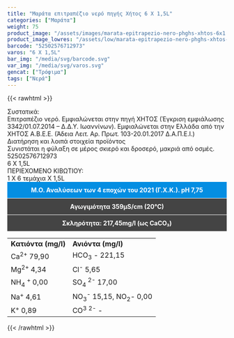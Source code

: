 ```yaml
---
title: "Μαράτα επιτραπέζιο νερό πηγής Χήτος 6 Χ 1,5L"
categories: ["Μαράτα"]
weight: 75
product_image: "/assets/images/marata-epitrapezio-nero-phghs-xhtos-6x1.5l.jpg"
product_image_lowres: "/assets/low/marata-epitrapezio-nero-phghs-xhtos-6x1.5l.jpg"
barcode: "52502576712973"
varos: "6 X 1,5L"
bar_img: "/media/svg/barcode.svg"
var_img: "/media/svg/varos.svg"
gencat: ["Τρόφιμα"]
tags: ["Νερά"]
---
```

{{< rawhtml >}}

<div class="sload257"><div class="product"><div id="sistatika">Συστατικά:</div><div class="alltext">Επιτραπέζιο νερό. Εμφιαλώνεται στην πηγή ΧΗΤΟΣ (Έγκριση εμφιάλωσης 3342/01.07.2014 – Δ.Δ.Υ. Ιωαννίνων). Εμφιαλώνεται στην Ελλάδα από την ΧΗΤΟΣ Α.Β.Ε.Ε. (Άδεια Λειτ. Αρ. Πρωτ. 103-20.01.2017 Δ.Α.Π.Ε.Ι.)</div><div id="loipa">Διατήρηση και λοιπά στοιχεία προϊόντος</div><div class="alltext">Συνιστάται η φύλαξη σε μέρος σκιερό και δροσερό, μακριά από οσμές.</div><div id="barcode"><div id="barimage1"></div><span id="bartext">52502576712973</span></div><div id="varos"><div id="varosimage1"></div><span id="varostext">6 X 1,5L</span></div><div id="kivotio">ΠΕΡΙΕΧΟΜΕΝΟ ΚΙΒΩΤΙΟΥ:<br>1 Χ 6 τεμάχια Χ 1,5L</div>

<div style="background:#048ee2;color:#fff;padding:10px;text-align:center;border-bottom:1px solid #fff"><b>Μ.Ο. Αναλύσεων των 4 εποχών του 2021
(Γ.Χ.Κ.). pH 7,75</b></div>
        <div style="background:#444;color:#fff;padding:10px;text-align:center;border-bottom:1px solid #fff">
            <b>Αγωγιμότητα 359μS/cm (20°C)</b></div>
        <div style="background:#444;color:#fff;padding:10px;text-align:center"><b>Σκληρότητα: 217,45mg/l (ως CaCO₃)</b>
        </div>
<div class="tabout">
   <table id="diatable">
<tbody>
<tr>
<td><strong>Κατιόντα (mg/l)</strong></td>
<td><strong>Ανιόντα (mg/l)</strong></td>
</tr>
<tr>
<td>Ca<sup>2+</sup> 79,90</td>
<td>HCO<sub>3</sub> - 221,15</td>
</tr>
<tr>
<td>Mg<sup>2+</sup> 4,34</td>
<td>Cl<sup>-</sup> 5,65</td>
</tr>
<tr>
<td>NH<sub>4</sub> <sup>+</sup> 0,00</td>
<td>SO<sub>4</sub> <sup>2-</sup> 17,00</td>
</tr>
<tr>
<td>Na<sup>+</sup> 4,61</td>
<td>NO<sub>3</sub><sup>-</sup> 15,15, NO<sub>2</sub>- 0,00</td>
</tr>
<tr>
<td>K<sup>+</sup> 0,89</td>
<td>CO<sup>3</sup> <sup>2-</sup> -</td>
</tr>
</tbody>
</table>
</div>
<div class="keno"></div>

<div class="pimg"></div></div></div>
{{< /rawhtml >}}


